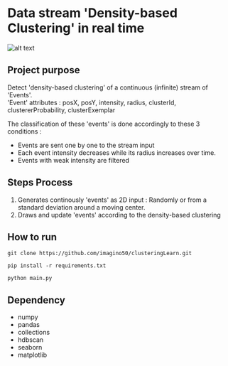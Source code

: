 # Data stream 'Density-based Clustering' in real time   

![alt text](https://github.com/imagino50/clusteringLearn/figure.png   "Home page")

## Project purpose  
Detect 'density-based clustering' of a continuous (infinite) stream of 'Events'.  
'Event' attributes : posX, posY, intensity, radius, clusterId, clustererProbability, clusterExemplar

The classification of these 'events' is done accordingly to these 3 conditions :
- Events are sent one by one to the stream input
- Each event intensity decreases while its radius increases over time.  
- Events with weak intensity are filtered

## Steps Process  
1. Generates continously 'events' as 2D input : Randomly or from a standard deviation around a moving center. 
2. Draws and update 'events' according to the density-based clustering 

## How to run  

```
git clone https://github.com/imagino50/clusteringLearn.git
```
```
pip install -r requirements.txt
```
```
python main.py
```

## Dependency
- numpy 
- pandas
- collections
- hdbscan
- seaborn
- matplotlib



